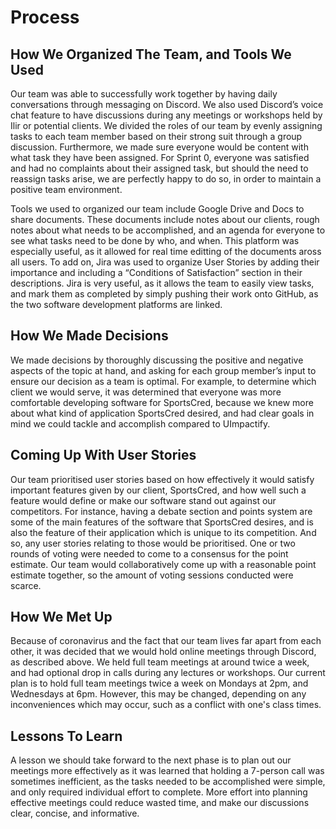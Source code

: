 # Process
## How We Organized The Team, and Tools We Used
Our team was able to successfully work together by having daily conversations through messaging on Discord. We also used Discord’s voice chat feature to have discussions 
during any meetings or workshops held by Ilir or potential clients. We divided the roles of our team by evenly assigning tasks to each team member based on their strong suit through a group discussion. Furthermore, we made sure everyone would be content with what task they have been assigned. For Sprint 0, everyone was satisfied and had no complaints about their assigned task, but should the need to reassign tasks arise, we are perfectly happy to do so, in order to maintain a positive team environment.

Tools we used to organized our team include Google Drive and Docs to share documents. These documents include notes about our 
clients, rough notes about what needs to be accomplished, and an agenda for everyone to see what tasks need to be done by who, and when. This platform was especially useful, 
as it allowed for real time editting of the documents aross all users. To add on, Jira was used to organize User Stories by adding their importance and including a 
“Conditions of Satisfaction” section in their descriptions. Jira is very useful, as it allows the team to easily view tasks, and mark them as completed by simply pushing
their work onto GitHub, as the two software development platforms are linked.

## How We Made Decisions
We made decisions by thoroughly discussing the positive and negative aspects of the topic at hand, and asking for each group member’s input to ensure our decision as a 
team is optimal. For example, to determine which client we would serve, it was determined that everyone was more comfortable developing software for SportsCred, because 
we knew more about what kind of application SportsCred desired, and had clear goals in mind we could tackle and accomplish compared to UImpactify.

## Coming Up With User Stories
Our team prioritised user stories based on how effectively it would satisfy important features given by our client, SportsCred, and how well such a feature would define or make our software stand out against our competitors. For instance, having a debate section and points system are some of the main features of the software that SportsCred desires, 
and is also the feature of their application which is unique to its competition. And so, any user stories relating to those would be prioritised. One or two rounds of voting were needed to come to a consensus for the point estimate. Our team would collaboratively come up with a reasonable point estimate together, so the amount of voting sessions conducted were scarce. 

## How We Met Up
Because of coronavirus and the fact that our team lives far apart from each other, it was decided that we would hold online meetings through Discord, as described above. 
We held full team meetings at around twice a week, and had optional drop in calls during any lectures or workshops. Our current plan is to hold full team meetings twice a 
week on Mondays at 2pm, and Wednesdays at 6pm. However, this may be changed, depending on any inconveniences which may occur, such as a conflict with one's class times.

## Lessons To Learn
A lesson we should take forward to the next phase is to plan out our meetings more effectively as it was learned that holding a 7-person call was sometimes inefficient, as 
the tasks needed to be accomplished were simple, and only required individual effort to complete. More effort into planning effective meetings could reduce wasted time, and
make our discussions clear, concise, and informative.

